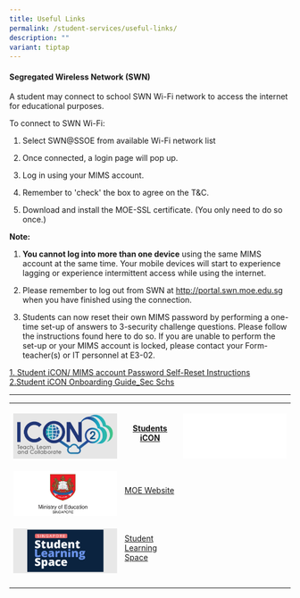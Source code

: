 ```yaml
---
title: Useful Links
permalink: /student-services/useful-links/
description: ""
variant: tiptap
---
```

<h4><strong>Segregated Wireless Network (SWN)</strong></h4>
<p>A student may connect to school SWN Wi-Fi network to access the internet
for educational purposes.</p>
<p>To connect to SWN Wi-Fi:</p>
<ol data-tight="true" class="tight">
<li>
<p>Select SWN@SSOE from available Wi-Fi network list</p>
</li>
<li>
<p>Once connected, a login page will pop up.</p>
</li>
<li>
<p>Log in using your MIMS account.</p>
</li>
<li>
<p>Remember to 'check' the box to agree on the T&amp;C.</p>
</li>
<li>
<p>Download and install the MOE-SSL certificate. (You only need to do so
once.)</p>
</li>
</ol>
<p><strong>Note:</strong>
</p>
<ol data-tight="true" class="tight">
<li>
<p><strong>You cannot&nbsp;log into&nbsp;more than one device</strong>&nbsp;using
the same MIMS account at the same time. Your mobile devices will start
to experience lagging or experience intermittent access while using the
internet.</p>
</li>
<li>
<p>Please remember to log out from SWN at <a href="http://portal.swn.moe.edu.sg/" rel="noopener noreferrer nofollow" target="_blank">http://portal.swn.moe.edu.sg</a> when
you have finished using the connection.</p>
</li>
<li>
<p>Students can now reset their own MIMS password by performing a one-time
set-up of answers to 3-security challenge questions. Please follow the
instructions found here to do so. If you are unable to perform the set-up
or your MIMS account is locked, please contact your Form-teacher(s) or
IT personnel at E3-02.</p>
</li>
</ol>
<p><a href="/files/posters_mims_sspr_guide.pdf" rel="noopener noreferrer nofollow" target="_blank">1. Student iCON/ MIMS account Password Self-Reset Instructions</a>
<br><a href="/files/student_icon_onboarding_guide_sec_school.pdf" rel="noopener noreferrer nofollow" target="_blank">2.Student iCON Onboarding Guide_Sec Schs</a>
</p>
<hr>
<p></p>
<table style="minWidth: 75px">
<colgroup>
<col>
<col>
<col>
</colgroup>
<tbody>
<tr>
<th rowspan="1" colspan="1">
<p></p>
<div class="isomer-image-wrapper">
<img style="width: 100%" height="auto" width="100%" alt="icon 2" src="/images/Student Services/icon_2.jpg">
</div>
</th>
<th rowspan="1" colspan="1">
<p><a href="https://idp.mims.moe.gov.sg/nidp/app/login" rel="noopener noreferrer nofollow" target="_blank">Students iCON</a>
</p>
<p></p>
<p></p>
</th>
<th rowspan="1" colspan="1">
<p></p>
<div class="isomer-image-wrapper">
<img style="width: 100%" height="auto" width="100%" alt="white BG" src="/images/Student Services/white_bg.jpg">
</div>
</th>
</tr>
<tr>
<td rowspan="1" colspan="1">
<p></p>
<div class="isomer-image-wrapper">
<img style="width: 100%" height="auto" width="100%" alt="moe logo" src="/images/Student Services/MOE_logo.jpg">
</div>
</td>
<td rowspan="1" colspan="1">
<p><a href="https://www.moe.gov.sg/" rel="noopener noreferrer nofollow" target="_blank">MOE Website</a>
</p>
</td>
<td rowspan="1" colspan="1">
<p></p>
</td>
</tr>
<tr>
<td rowspan="1" colspan="1">
<p></p>
<div class="isomer-image-wrapper">
<img style="width: 100%" height="auto" width="100%" alt="Sls" src="/images/Student Services/Sls_students.jpg">
</div>
</td>
<td rowspan="1" colspan="1">
<p><a href="https://vle.learning.moe.edu.sg/login" rel="noopener noreferrer nofollow" target="_blank">Student Learning Space</a>
</p>
</td>
<td rowspan="1" colspan="1">
<p></p>
</td>
</tr>
<tr>
<td rowspan="1" colspan="1">
<p></p>
</td>
<td rowspan="1" colspan="1">
<p></p>
</td>
<td rowspan="1" colspan="1">
<p></p>
</td>
</tr>
</tbody>
</table>
<p></p>